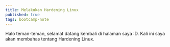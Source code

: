 ```yaml
---
title: Melakukan Hardening Linux
published: true
tags: bootcamp-note
---
```

Halo teman-teman, selamat datang kembali di halaman saya :D. Kali ini saya akan membahas tentang Hardening Linux. 